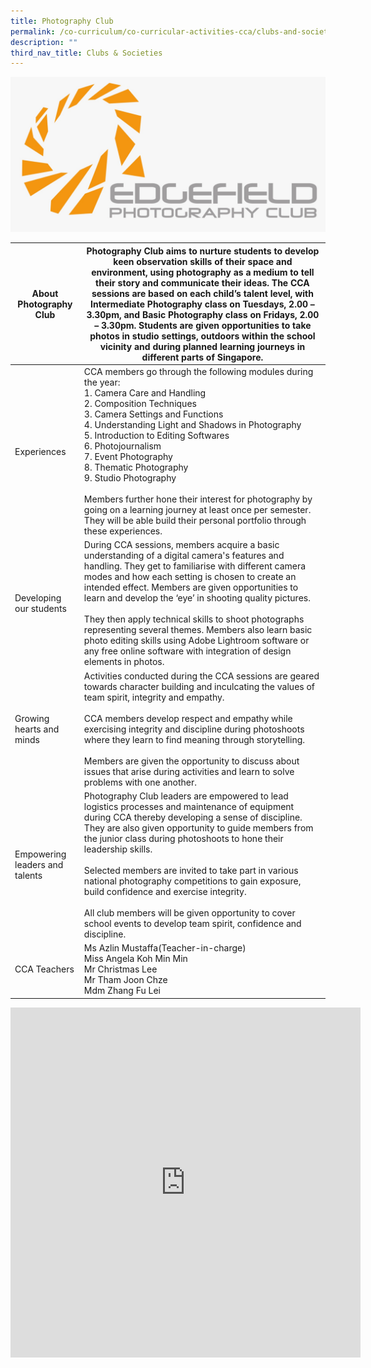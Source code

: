 ```yaml
---
title: Photography Club
permalink: /co-curriculum/co-curricular-activities-cca/clubs-and-societies/photography-club/
description: ""
third_nav_title: Clubs & Societies
---
```

![](/images/Logo.jpeg)
<table class="tg">
<thead>
  <tr>
    <th class="tg-liiy">About Photography Club</th>
    <th class="tg-539o">Photography Club aims to nurture students to develop keen observation skills of their space and environment, using photography as a medium to tell their story and communicate their ideas. The CCA sessions are based on each child’s talent level, with Intermediate Photography class on Tuesdays, 2.00 – 3.30pm, and Basic Photography class on Fridays, 2.00 – 3.30pm. Students are given opportunities to take photos in studio settings, outdoors within the school vicinity and during planned learning journeys in different parts of Singapore.<br></th>
  </tr>
</thead>
<tbody>
  <tr>
    <td class="tg-liiy">Experiences</td>
    <td class="tg-539o">CCA members go through the following modules during the year:<br>1.   Camera Care and Handling<br>2.   Composition Techniques<br>3.   Camera Settings and Functions<br>4.   Understanding Light and Shadows in Photography<br>5.   Introduction to Editing Softwares<br>6.   Photojournalism<br>7.   Event Photography<br>8.   Thematic Photography<br>9.   Studio Photography<br><br>Members further hone their interest for photography by going on a learning journey at least once per semester. They will be able build their personal portfolio through these experiences.<!--</td-->
  </td></tr>
  <tr>
    <td class="tg-liiy">Developing our students</td>
    <td class="tg-539o">During CCA sessions, members acquire a basic understanding of a digital camera's features and handling. They get to familiarise with different camera modes and how each setting is chosen to create an intended effect. Members are given opportunities to learn and develop the ‘eye’ in shooting quality pictures.<br><br>They then apply technical skills to shoot photographs representing several themes. Members also learn basic photo editing skills using Adobe Lightroom software or any free online software with integration of design elements in photos.</td>
  </tr>
  <tr>
    <td class="tg-liiy">Growing hearts and minds</td>
    <td class="tg-539o">Activities conducted during the CCA sessions are geared towards character building and inculcating the values of team spirit, integrity and empathy.<br><br>CCA members develop respect and empathy while exercising integrity and discipline during photoshoots where they learn to find meaning through storytelling.<br><br>Members are given the opportunity to discuss about issues that arise during activities and learn to solve problems with one another.</td>
  </tr>
  <tr>
    <td class="tg-liiy">Empowering leaders and talents</td>
    <td class="tg-539o">Photography Club leaders are empowered to lead logistics processes and maintenance of equipment during CCA  thereby developing a sense of discipline. They are also given opportunity to guide members from the junior class during photoshoots to hone their leadership skills.<br><br>Selected members are invited to take part in various national photography competitions to gain exposure, build confidence and exercise integrity.<br><br>All club members will be given opportunity to cover school events to develop team spirit, confidence and discipline.</td>
  </tr>
  <tr>
    <td class="tg-liiy">CCA Teachers</td>
    <td class="tg-539o">Ms Azlin Mustaffa(Teacher-in-charge)<br>Miss Angela Koh Min Min<br>Mr Christmas Lee<br>Mr Tham Joon Chze<br>Mdm Zhang Fu Lei<br></td>
  </tr>
</tbody>
</table>

<iframe allowfullscreen="true" height="560" width="560" frameborder="0" src="https://docs.google.com/presentation/d/e/2PACX-1vTdtDleu7xouq2-pfhNC_eKhdxQ_5DAFML4MUas4Pgg8eLK8lwdp21vOfKMTAIeEpsxdx6sjyI_sNgf/embed?start=true&amp;loop=true&amp;delayms=3000"></iframe>